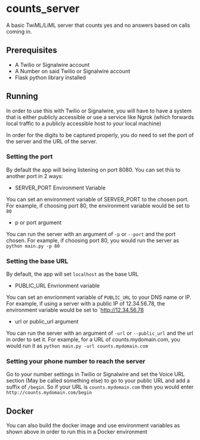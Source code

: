 # counts_server
 A basic TwiML/LiML server that counts yes and no answers based on calls coming in.

 ## Prerequisites

* A Twilio or Signalwire account
* A Number on said Twilio or Signalwire account
* Flask python library installed

## Running

In order to use this with Twilio or Signalwire, you will have to have a system that is either publicly accessible or use a service like Ngrok (which forwards local traffic to a publicly accessible host to your local machine)

In order for the digits to be captured properly, you do need to set the port of the server and the URL of the server.

### Setting the port

By default the app will being listening on port 8080.  You can set this to another port in 2 ways:

* SERVER_PORT Environment Variable

You can set an environment variable of SERVER_PORT to the chosen port.  For example, if choosing port 80, the environment variable would be set to `80`

* p or port argument

You can run the server with an argument of `-p` or `--port` and the port chosen.  For example, if choosing port 80, you would run the server as `python main.py -p 80`

### Setting the base URL

By default, the app will set `localhost` as the base URL

* PUBLIC_URL Envrionment variable

You can set an envrionment variable of `PUBLIC_URL` to your DNS name or IP.  For example, if using a server with a public IP of 12.34.56.78, the environment variable would be set to `http://12.34.56.78

* url or public_url argument

You can run the server with an argument of `-url` or `--public_url` and the url in order to set it.  For example, for a URL of counts.mydomain.com, you would run it as `python main.py -url counts.mydomain.com`

 ### Setting your phone number to reach the server

 Go to your number settings in Twilio or Signalwire and set the Voice URL section (May be called something else) to go to your public URL and add a suffix of `/begin`.  So if your URL is `counts.mydomain.com` then you would enter `http://counts.mydomain.com/begin`

 ## Docker

 You can also build the docker image and use environment variables as shown above in order to run this in a Docker environment
